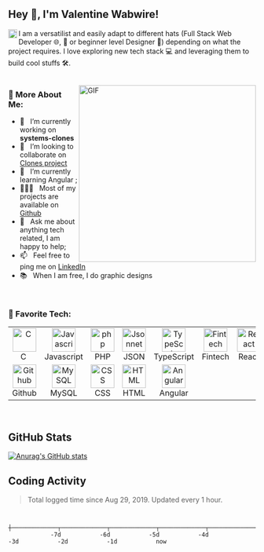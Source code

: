 ## Hey 👋, I'm Valentine Wabwire!

<a href='https://www.linkedin.com/in/valentine-wabwire/'>
<img align='left' alt="linkedin" src="https://user-images.githubusercontent.com/53892988/162955475-313fa860-ef61-445a-bd20-8ee791d27adc.svg" height='18px'/>
</a>

I am a versatilist and easily adapt to different hats (Full Stack Web Developer 🌐, 🤖 or beginner level Designer 🎨) depending on what the project requires. I love exploring new tech stack 💻 and leveraging them to build cool stuffs 🛠️.
<br/>
<br/>

<img align="right" alt="GIF" src="https://user-images.githubusercontent.com/53892988/162956247-bbe08bbe-bafa-4f3e-a1e7-24552da6221b.gif" width="360px"/>
  
### 🧐 More About Me:

- 🔭 &nbsp; I’m currently working on **systems-clones**
- 🤝 &nbsp; I’m looking to collaborate on [Clones project](https://github.com/users/valentinewabwire/projects/2)
- 🌱 &nbsp; I’m currently learning Angular ;
- 👨🏻‍💻 &nbsp; Most of my projects are available on [Github](https://github.com/valentinewabwire?tab=repositories)
- 💬 &nbsp; Ask me about anything tech related, I am happy to help;
- 📫 &nbsp; Feel free to ping me on [LinkedIn](https://www.linkedin.com/in/valentine-wabwire/)
- 📚 &nbsp; When I am free, I do graphic designs

<br>

### 🔨 Favorite Tech:

<table>
  <tr>
    <td align="center" width="96">
      <a href="#">
        <img src="https://user-images.githubusercontent.com/53892988/162958511-f29bc0fb-f7df-4e17-9bdc-40061eaeb1f0.png" width="48" height="48" alt="C" />
      </a>
      <br>C&nbsp;
    </td>
    <td align="center" width="96">
      <a href="#">
        <img src="https://user-images.githubusercontent.com/53892988/162958795-00c21098-eaf8-4c94-9846-0584111563da.svg" width="48" height="48" alt="Javascript" />
      </a>
      <br>Javascript
    </td>
    <td align="center" width="96">
      <a href="#">
        <img src="https://user-images.githubusercontent.com/53892988/162959122-efda3dc7-5b0a-4301-9b35-61d356659f63.png" width="48" height="48" alt="php" />
      </a>
      <br>PHP
    </td>
    <td align="center" width="96">
      <a href="#">
        <img src="https://jsonnet.org/img/isologo.svg" width="48" height="48" alt="Jsonnet" />
      </a>
      <br>JSON
    </td>
    <td align="center" width="96">
      <a href="#">
        <img src="https://user-images.githubusercontent.com/53892988/162959392-0a098cec-1220-49f0-ae30-07c73f4fb3df.svg" width="48" height="48" alt="TypeScript" />
      </a>
      <br>TypeScript
    </td>
    <td align="center" width="96">
      <a href="#">
        <img src="https://user-images.githubusercontent.com/53892988/162959850-b4ab0b9d-0884-4e4d-b1f0-6876f79910b8.png" width="48" height="48" alt="Fintech" />
      </a>
      <br>Fintech
    </td>
    <td align="center" width="96">
      <a href="#" >
        <img src="https://user-images.githubusercontent.com/53892988/162960036-8fa1a107-658e-4e5b-a3a8-409c350f43a1.svg" width="48" height="48" alt="React" />
      </a>
      <br>React
    </td>
    <td align="center" width="96">
      <a href="#">
        <img src="https://user-images.githubusercontent.com/53892988/162960164-8cb8a7dc-ac4e-4c30-88c1-271ee7774934.svg" width="48" height="48" alt="Bootstrap" />
      </a>
      <br>Bootstrap
    </td>
    <td align="center" width="96">
      <a href="#">
        <img src="https://user-images.githubusercontent.com/53892988/162960323-e7f7ecdb-4b00-4bc4-bf48-d6881d34e5dd.svg" width="48" height="48" alt="Sass" />
      </a>
      <br>Sass
    </td>
  </tr>
  <tr>
    <td align="center" width="96"> 
      <a href="#" >
        <img src="https://user-images.githubusercontent.com/53892988/162960560-3597bd16-ae7a-4c82-92cd-8d2b86b6998d.svg" width="48" height="48" alt="Github" />
      </a>
      <br>Github
    </td>
    <td align="center" width="96">
      <a href="#" >
        <img src="https://user-images.githubusercontent.com/53892988/162960772-68255bc4-20b6-4f6f-b0ea-9aaa81db00a2.svg" width="48" height="48" alt="MySQL" />
      </a>
      <br>MySQL
    </td>
    <td align="center"  width="96">
      <a href="#">
        <img src="https://user-images.githubusercontent.com/53892988/162961172-87c7680c-b286-4293-8ed3-584300fc2be6.png" width="48" height="48" alt="CSS" />
      </a>
      <br>CSS
    </td>
    <td align="center"  width="96">
      <a href="#">
        <img src="https://user-images.githubusercontent.com/53892988/162961362-aba2f1fc-b6e9-43f4-beaa-8cbf49157155.svg" width="48" height="48" alt="HTML" />
      </a>
      <br>HTML
    </td>
    <td align="center" width="96">
      <a href="#">
        <img src="https://user-images.githubusercontent.com/53892988/162961522-9ea7a88a-cbf7-4b9d-84be-a244f5233a82.svg" width="48" height="48" alt="Angular" />
      </a>
      <br>Angular
    </td>   
  </tr>
</table>
<br>

## GitHub Stats 
[![Anurag's GitHub stats](https://github-readme-stats.vercel.app/api?username=valentinewabwire)](https://github.com/valentinewabwire/github-readme-stats)


<h2 align="left">Coding Activity</h2>

> Total logged time since Aug 29, 2019. Updated every 1 hour.

<!-- prettier-ignore-start -->
<!-- START_SECTION:ascii_graph -->

```

             ┼─────────────┬─────────────┬─────────────┬─────────────┬─────────────┬─────────────┬─────────────┤
            -7d           -6d           -5d           -4d           -3d           -2d           -1d           now
```
